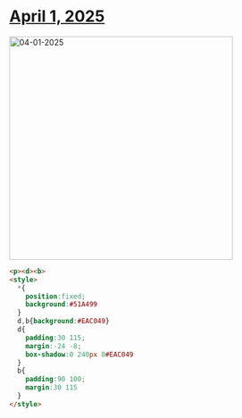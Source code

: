# [April 1, 2025](https://cssbattle.dev/play/XvTml39fx0hCsxmeIrGk)

<img src="https://firebasestorage.googleapis.com/v0/b/cssbattleapp.appspot.com/o/user%2Fe6YbeBahWNPT7VpE2rE2p85byxa2%2Ftargets%2Ftarget_a0S1TZl@2x.png?alt=media" width="400" alt="04-01-2025" />

```html
<p><d><b>
<style>
  *{
    position:fixed;
    background:#51A499
  }
  d,b{background:#EAC049}
  d{
    padding:30 115;
    margin:-24 -8;
    box-shadow:0 240px 0#EAC049
  }
  b{
    padding:90 100;
    margin:30 115
  }
</style>
```
